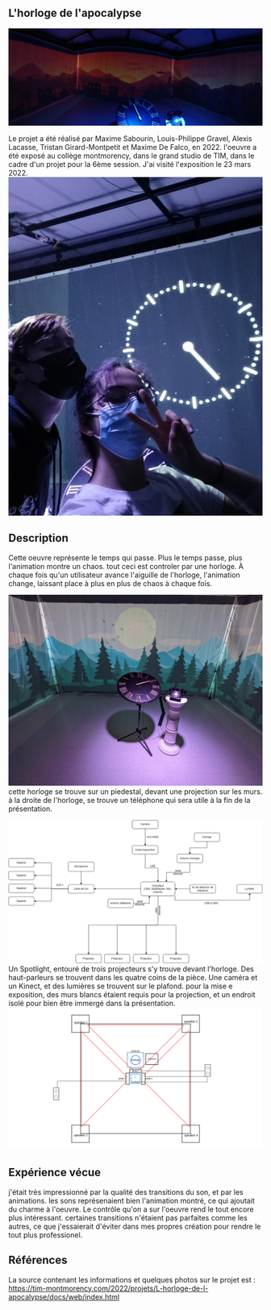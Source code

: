 
## L'horloge de l'apocalypse

![oeuvre](/6_session_horloge_apocalypse/medias/oeuvre.jpg)

Le projet a été réalisé par Maxime Sabourin, Louis-Philippe Gravel, Alexis Lacasse, Tristan Girard-Montpetit et Maxime De Falco, en 2022. l'oeuvre a été exposé au collège montmorency, dans le grand studio de TIM, dans le cadre d'un projet pour la 6ème session. J'ai visité l'exposition le 23 mars 2022.
![selfie](/6_session_horloge_apocalypse/medias/selfie.jpg)

## Description

Cette oeuvre représente le temps qui passe. Plus le temps passe, plus l'animation montre un chaos. tout ceci est controler par une horloge. À chaque fois qu'un utilisateur avance l'aiguille de l'horloge, l'animation change, laissant place à plus en plus de chaos à chaque fois. 

![photo_installation](/6_session_horloge_apocalypse/medias/installation_photo.png)
cette horloge se trouve sur un piedestal, devant une projection sur les murs. à la droite de l'horloge, se trouve un téléphone qui sera utile à la fin de la présentation. 

![equipement](/6_session_horloge_apocalypse/croquis/schema_equipement.png)
Un Spotlight, entouré de trois projecteurs s'y trouve devant l'horloge. Des haut-parleurs se trouvent dans les quatre coins de la pièce. Une caméra et un Kinect, et des lumières se trouvent sur le plafond. pour la mise e exposition, des murs blancs étaient requis pour la projection, et un endroit isolé pour bien être immergé dans la présentation.
![installation](/6_session_horloge_apocalypse/croquis/schema_installation.png)
## Expérience vécue

j'était très impressionné par la qualité des transitions du son, et par les animations. les sons représenaient bien l'animation montré, ce qui ajoutait du charme à l'oeuvre. Le contrôle qu'on a sur l'oeuvre rend le tout encore plus intéressant. certaines transitions n'étaient pas parfaites comme les autres, ce que j'essaierait d'éviter dans mes propres création pour rendre le tout plus professionel.


## Références

La source contenant les informations et quelques photos sur le projet est : https://tim-montmorency.com/2022/projets/L-horloge-de-l-apocalypse/docs/web/index.html



